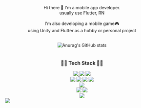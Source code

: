 <div align="center">
Hi there 👋 I'm a mobile app developer.<br>
usually use Flutter, RN<br><br>
I'm also developing a mobile game🎮<br>using Unity and Flutter as a hobby or personal project<br><br>

![Anurag's GitHub stats](https://github-readme-stats.vercel.app/api?username=carda8&show_icons=true&theme=radical)<br><br>
<h3 align="center">👩‍💻 Tech Stack 👩‍💻</h3>
<a href="버튼을 눌렀을 때 이동할 링크" target="_blank">
<img src="https://img.shields.io/badge/github-181717?style=for-the-badge&logo=github&logoColor=white">
</a>
<img src="https://img.shields.io/badge/flutter-02569B?style=for-the-badge&logo=flutter&logoColor=white">
<img src="https://img.shields.io/badge/dart-0175C2?style=for-the-badge&logo=dart&logoColor=white">
<br>
<img src="https://img.shields.io/badge/ReactNative-61DAFB?style=for-the-badge&logo=react&logoColor=white">
<img src="https://img.shields.io/badge/ReactQuery-FF4154?style=for-the-badge&logo=reactquery&logoColor=white">
<img src="https://img.shields.io/badge/redux-764ABC?style=for-the-badge&logo=redux&logoColor=white">
<img src="https://img.shields.io/badge/javascript-F7DF1E?style=for-the-badge&logo=javascript&logoColor=white">
<br>
<img src="https://img.shields.io/badge/unity-000000?style=for-the-badge&logo=unity&logoColor=white">
<br>
<img src="https://img.shields.io/badge/android-3DDC84?style=for-the-badge&logo=android&logoColor=white">
<img src="https://img.shields.io/badge/ios-000000?style=for-the-badge&logo=ios&logoColor=white">
<br>
<img src="https://img.shields.io/badge/firebase-FFCA28?style=for-the-badge&logo=firebase&logoColor=white">
</div>
<img src="https://img.shields.io/badge/figma-F24E1E?style=for-the-badge&logo=figma&logoColor=white">
</div>

